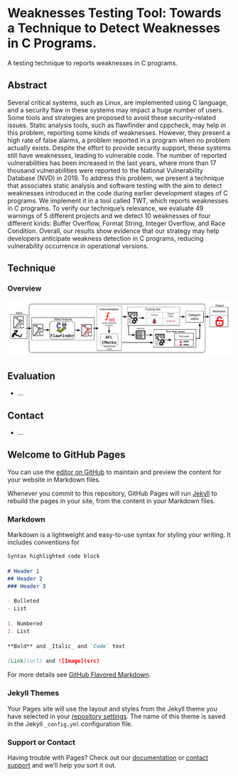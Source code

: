 # Weaknesses Testing Tool: Towards a Technique to Detect Weaknesses in C Programs.

  A testing technique to reports weaknesses in C programs.

## Abstract
  Several critical systems, such as Linux, are implemented using C language, and a security flaw in these systems may impact a huge number of users. Some tools and strategies are proposed to avoid these security-related issues. Static analysis tools, such as flawfinder and cppcheck, may help in this problem, reporting some kinds of weaknesses. However, they present a high rate of false alarms, a problem reported in a program when no problem actually exists. Despite the effort to provide security support, these systems still have weaknesses, leading to vulnerable code. The number of reported vulnerabilities has been increased in the last years, where more than 17 thousand vulnerabilities were reported to the National Vulnerability Database (NVD) in 2019. To address this problem, we present a technique that associates static analysis and software testing with the aim to detect weaknesses introduced in the code during earlier development stages of C programs. We implement it in a tool called TWT, which reports weaknesses in C programs. To verify our technique’s relevance, we evaluate 49 warnings of 5 different projects and we detect 10 weaknesses of four different kinds: Buffer Overflow, Format String, Integer Overflow, and Race Condition. Overall, our results show evidence that our strategy may help developers anticipate weakness detection in C programs, reducing vulnerability occurrence in operational versions.

## Technique
### Overview

<img src="images/technique2.0.pdf" alt="hi" class="inline"/>

## Evaluation
- ...

## Contact
- ...

## Welcome to GitHub Pages

You can use the [editor on GitHub](https://github.com/WeaknessesTestingTool/page/edit/main/README.md) to maintain and preview the content for your website in Markdown files.

Whenever you commit to this repository, GitHub Pages will run [Jekyll](https://jekyllrb.com/) to rebuild the pages in your site, from the content in your Markdown files.

### Markdown

Markdown is a lightweight and easy-to-use syntax for styling your writing. It includes conventions for

```markdown
Syntax highlighted code block

# Header 1
## Header 2
### Header 3

- Bulleted
- List

1. Numbered
2. List

**Bold** and _Italic_ and `Code` text

[Link](url) and ![Image](src)
```

For more details see [GitHub Flavored Markdown](https://guides.github.com/features/mastering-markdown/).

### Jekyll Themes

Your Pages site will use the layout and styles from the Jekyll theme you have selected in your [repository settings](https://github.com/WeaknessesTestingTool/page/settings). The name of this theme is saved in the Jekyll `_config.yml` configuration file.

### Support or Contact

Having trouble with Pages? Check out our [documentation](https://docs.github.com/categories/github-pages-basics/) or [contact support](https://github.com/contact) and we’ll help you sort it out.
